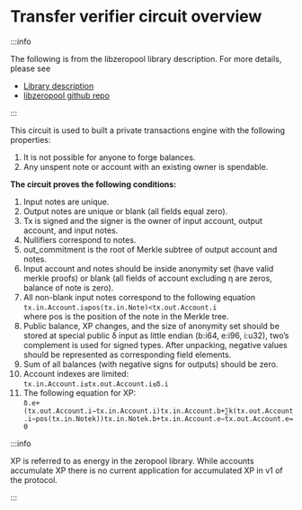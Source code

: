 # Transfer verifier circuit overview

:::info

The following is from the libzeropool library description. For more details, please see

* [Library description ](https://hackmd.io/\_Xm5DjqUTyykcBtDgMxLwA)
* [libzeropool github repo](https://github.com/zeropoolnetwork/libzeropool)

:::

This circuit is used to built a private transactions engine with the following properties:&#x20;

1. It is not possible for anyone to forge balances.
2. Any unspent note or account with an existing owner is spendable.

**The circuit proves the following conditions:**

1. Input notes are unique.
2. Output notes are unique or blank (all fields equal zero).
3. Tx is signed and the signer is the owner of input account, output account, and input notes.
4. Nullifiers correspond to notes.
5. out\_commitment is the root of Merkle subtree of output account and notes.
6. Input account and notes should be inside anonymity set (have valid merkle proofs) or blank (all fields of account excluding η are zeros, balance of note is zero).
7. All non-blank input notes correspond to the following equation\
   `tx.in.Account.i≤pos(tx.in.Note)<tx.out.Account.i`\
   where pos is the position of the note in the Merkle tree.
8. Public balance, XP changes, and the size of anonymity set should be stored at special public δ input as little endian (b:i64, e:i96, i:u32), two’s complement is used for signed types. After unpacking, negative values should be represented as corresponding field elements.
9. Sum of all balances (with negative signs for outputs) should be zero.
10. Account indexes are limited:\
    `tx.in.Account.i≤tx.out.Account.i≤δ.i`
11. The following equation for XP:\
    `δ.e+(tx.out.Account.i−tx.in.Account.i)tx.in.Account.b+∑k(tx.out.Account.i−pos(tx.in.Notek))tx.in.Notek.b+tx.in.Account.e−tx.out.Account.e=0`

:::info

XP is referred to as energy in the zeropool library. While accounts accumulate XP there is no current application for accumulated XP in v1 of the protocol.&#x20;

:::


